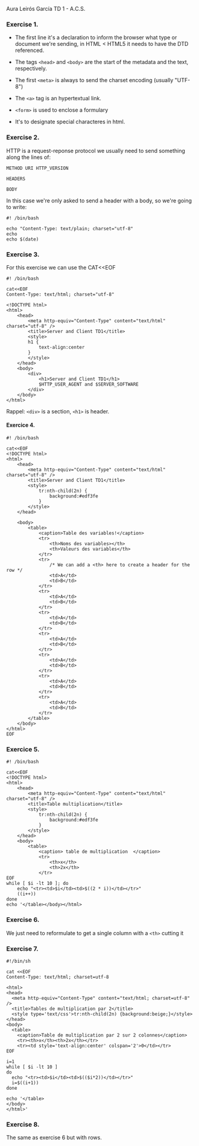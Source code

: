 Aura Leirós García
TD 1 - A.C.S.

### Exercise 1.

- The first line it's a declaration to inform the browser what type or document we're sending, in HTML < HTML5 it needs to have the DTD referenced.

- The tags `<head>` and `<body>` are the start of the metadata and the text, respectively.

- The first `<meta>` is always to send the charset encoding (usually "UTF-8")

- The `<a>` tag is an hypertextual link.

- `<form>` is used to enclose a formulary

- It's to designate special characteres in html.

### Exercise 2.

HTTP is a request-reponse protocol we usually need to send something along the lines of:

~~~
METHOD URI HTTP_VERSION

HEADERS

BODY
~~~

In this case we're only asked to send a header with a body, so we're going to write:

~~~
#! /bin/bash

echo "Content-Type: text/plain; charset="utf-8"
echo
echo $(date)
~~~  

### Exercise 3.

For this exercise we can use the CAT<<EOF
~~~
#! /bin/bash

cat<<EOF
Content-Type: text/html; charset="utf-8"

<!DOCTYPE html>
<html>
    <head>
        <meta http-equiv="Content-Type" content="text/html" charset="utf-8" />
    	<title>Server and Client TD1</title>
        <style>
        h1 {
            text-align:center
        }
        </style>
    </head>
    <body>
        <div>
            <h1>Server and Client TD1</h1>
            $HTTP_USER_AGENT and $SERVER_SOFTWARE
        </div>
    </body>
</html>    
~~~

Rappel: `<div>` is a section, `<h1>` is header.


#### Exercice 4.

~~~
#! /bin/bash

cat<<EOF
<!DOCTYPE html>
<html>
    <head>
        <meta http-equiv="Content-Type" content="text/html" charset="utf-8" />
    	<title>Server and Client TD1</title>
        <style>
            tr:nth-child(2n) {
                background:#edf3fe
            }
        </style>
    </head>

    <body>
        <table>
            <caption>Table des variables!</caption>
            <tr>
                <th>Noms des variables></th>
                <th>Valeurs des variables</th>
            </tr>
            <tr>
                /* We can add a <th> here to create a header for the row */
                <td>A</td>
                <td>B</td>
            </tr>
            <tr>
                <td>A</td>
                <td>B</td>
            </tr>
            <tr>
                <td>A</td>
                <td>B</td>
            </tr>
            <tr>
                <td>A</td>
                <td>B</td>
            </tr>
            <tr>
                <td>A</td>
                <td>B</td>
            </tr>
            <tr>
                <td>A</td>
                <td>B</td>
            </tr>
            <tr>
                <td>A</td>
                <td>B</td>
            </tr>
        </table>
    </body>
</html>
EOF
~~~

### Exercice 5.

~~~
#! /bin/bash

cat<<EOF
<!DOCTYPE html>
<html>
    <head>
        <meta http-equiv="Content-Type" content="text/html" charset="utf-8" />
    	<title>Table multiplication</title>
        <style>
            tr:nth-child(2n) {
                background:#edf3fe
            }
        </style>
    </head>
    <body>
        <table>
            <caption> table de multiplication  </caption>
            <tr>
                <th>x</th>
                <th>2x</th>
            </tr>
EOF
while [ $i -lt 10 ]; do
    echo "<tr><td>$i</td><td>$((2 * i))</td></tr>"
    ((i++))
done
echo '</table></body></html>
~~~

### Exercise 6.

We just need to reformulate to get a single column with a `<th>` cutting it

### Exercise 7.

~~~
#!/bin/sh

cat <<EOF
Content-Type: text/html; charset=utf-8

<html>
<head>
  <meta http-equiv="Content-Type" content="text/html; charset=utf-8" />
  <title>Tables de multiplication par 2</title>
  <style type='text/css'>tr:nth-child(2n) {background:beige;}</style>
</head>
<body>
  <table>
    <caption>Table de multiplication par 2 sur 2 colonnes</caption>
    <tr><th>x</th><th>2x</th></tr>
    <tr><td style='text-align:center' colspan='2'>0</td></tr>
EOF

i=1
while [ $i -lt 10 ]
do
  echo "<tr><td>$i</td><td>$(($i*2))</td></tr>"
  i=$((i+1))
done

echo '</table>
</body>
</html>'

~~~

### Exercise 8.

The same as exercise 6 but with rows.
